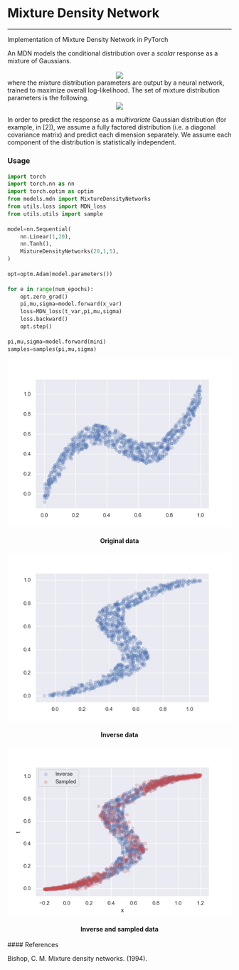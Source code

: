 # Mixture Density Network

---

Implementation of Mixture Density Network in PyTorch

An MDN models the conditional distribution over a *scalar* response as a mixture of Gaussians.
<div align="center">
<img src="img/eq1.svg" align="center" height=60></img>
</div>
where the mixture distribution parameters are output by a neural network, trained to maximize overall log-likelihood. The set of mixture distribution parameters is the following.

<div align="center">
<img src="img/eq2.svg" align="center" height=30></img>
</div>

In order to predict the response as a *multivariate* Gaussian distribution (for example, in [2]), we assume a fully factored distribution (i.e. a diagonal covariance matrix) and predict each dimension separately. We assume each component of the distribution is statistically independent.


### Usage
```python
import torch 
import torch.nn as nn
import torch.optim as optim
from models.mdn import MixtureDensityNetworks
from utils.loss import MDN_loss
from utils.utils import sample

model=nn.Sequential(
	nn.Linear(1,20),
	nn.Tanh(),
	MixtureDensityNetworks(20,1,5),
)

opt=optm.Adam(model.parameters())

for e in range(num_epochs):
	opt.zero_grad()
	pi,mu,sigma=model.forward(x_var)
	loss=MDN_loss(t_var,pi,mu,sigma)
	loss.backward()
	opt.step()

pi,mu,sigma=model.forward(mini)
samples=samples(pi,mu,sigma)
```
<div align='center'>
<img src="img/original.jpg" alt="ad" ></img>
<h4> Original data</h4>
<img src="img/inverse.jpg" alt="ad" ></img>
<h4 > Inverse data</h4>
<img src="img/orig+sampled.jpg" alt="ad" ></img>
<h4> Inverse and sampled data</h4>
</div>
#### References

Bishop, C. M. Mixture density networks. (1994).
